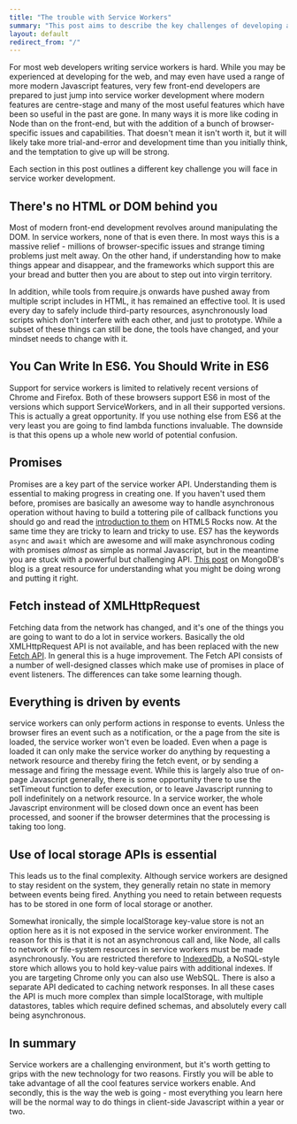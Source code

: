 ```yaml
---
title: "The trouble with Service Workers"
summary: "This post aims to describe the key challenges of developing a service worker. It follows on from yesterday's post about the benefits, and will be followed by more posts on best practices"
layout: default
redirect_from: "/"
---
```


For most web developers writing service workers is hard.  While you may be experienced at developing for the web, and may even have used a range of more modern Javascript features, very few front-end developers are prepared to just jump into service worker development where modern features are centre-stage and many of the most useful features which have been so useful in the past are gone. In many ways it is more like coding in Node than on the front-end, but with the addition of a bunch of browser-specific issues and capabilities. That doesn't mean it isn't worth it, but it will likely take more trial-and-error and development time than you initially think, and the temptation to give up will be strong. 

Each section in this post outlines a different key challenge you will face in service worker development. 

## There's no HTML or DOM behind you

Most of modern front-end development revolves around manipulating the DOM. In service workers, none of that is even there. In most ways this is a massive relief - millions of browser-specific issues and strange timing problems just melt away. On the other hand, if understanding how to make things appear and disappear, and the frameworks which support this are your bread and butter then you are about to step out into virgin territory. 

In addition, while tools from require.js onwards have pushed away from multiple script includes in HTML, it has remained an effective tool. It is used every day to safely include third-party resources, asynchronously load scripts which don't interfere with each other, and just to prototype. While a subset of these things can still be done, the tools have changed, and your mindset needs to change with it.

## You Can Write In ES6. You Should Write in ES6

Support for service workers is limited to relatively recent versions of Chrome and Firefox. Both of these browsers support ES6 in most of the versions which support ServiceWorkers, and in all their supported versions. This is actually a great opportunity. If you use nothing else from ES6 at the very least you are going to find lambda functions invaluable. The downside is that this opens up a whole new world of potential confusion. 

## Promises

Promises are a key part of the service worker API. Understanding them is essential to making progress in creating one. If you haven't used them before, promises are basically an awesome way to handle asynchronous operation without having to build a tottering pile of callback functions you should go and read the [introduction to them](http://www.html5rocks.com/en/tutorials/es6/promises/) on HTML5 Rocks now. At the same time they are tricky to learn and tricky to use. ES7 has the keywords `async` and `await` which are awesome and will make asynchronous coding with promises *almost* as simple as normal Javascript, but in the meantime you are stuck with a powerful but challenging API. [This post](https://pouchdb.com/2015/05/18/we-have-a-problem-with-promises.html) on MongoDB's blog is a great resource for understanding what you might be doing wrong and putting it right.

## Fetch instead of XMLHttpRequest

Fetching data from the network has changed, and it's one of the things you are going to want to do a lot in service workers. Basically the old XMLHttpRequest API is not available, and has been replaced with the new [Fetch API](https://developer.mozilla.org/en/docs/Web/API/Fetch_API). In general this is a huge improvement. The Fetch API consists of a number of well-designed classes which make use of promises in place of event listeners. The differences can take some learning though.

## Everything is driven by events

service workers can only perform actions in response to events. Unless the browser fires an event such as a notification, or the a page from the site is loaded, the service worker won't even be loaded. Even when a page is loaded it can only make the service worker do anything by requesting a network resource and thereby firing the fetch event, or by sending a message and firing the message event. While this is largely also true of on-page Javascript generally, there is some opportunity there to use the setTimeout function to defer execution, or to leave Javascript running to poll indefinitely on a network resource. In a service worker, the whole Javascript environment will be closed down once an event has been processed, and sooner if the browser determines that the processing is taking too long.

## Use of local storage APIs is essential

This leads us to the final complexity. Although service workers are designed to stay resident on the system, they generally retain no state in memory between events being fired. Anything you need to retain between requests has to be stored in one form of local storage or another. 

Somewhat ironically, the simple localStorage key-value store is not an option here as it is not exposed in the service worker environment. The reason for this is that it is not an asynchronous call and, like Node, all calls to network or file-system resources in service workers must be made asynchronously. You are restricted therefore to [IndexedDb](https://developer.mozilla.org/en-US/docs/Web/API/IndexedDB_API), a NoSQL-style store which allows you to hold key-value pairs with additional indexes. If you are targeting Chrome only you can also use WebSQL. There is also a separate API dedicated to caching network responses. In all these cases the API is much more complex than simple localStorage, with multiple datastores, tables which require defined schemas, and absolutely every call being asynchronous.

## In summary

Service workers are a challenging environment, but it's worth getting to grips with the new technology for two reasons. Firstly you will be able to take advantage of all the cool features service workers enable. And secondly, this is the way the web is going - most everything you learn here will be the normal way to do things in client-side Javascript within a year or two.


